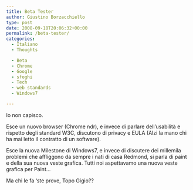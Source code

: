 ```yaml
---
title: Beta Tester
author: Giustino Borzacchiello
type: post
date: 2008-09-18T20:06:32+00:00
permalink: /beta-tester/
categories:
  - Italiano
  - Thoughts

  - Beta
  - Chrome
  - Google
  - sfoghi
  - Tech
  - web standards
  - Windows7

---
```

Io non capisco.

Esce un nuovo browser (Chrome ndr), e invece di parlare dell&#8217;usabilità e rispetto degli standard W3C, discutono di privacy e EULA (Alzi la mano chi ha mai letto il contratto di un software).

Esce la nuova Milestone di Windows7, e invece di discutere dei millemila problemi che affliggono da sempre i nati di casa Redmond, si parla di paint e della sua nuova veste grafica. Tutti noi aspettavamo una nuova veste grafica per Paint&#8230;

Ma chi le fa &#8216;ste prove, Topo Gigio??